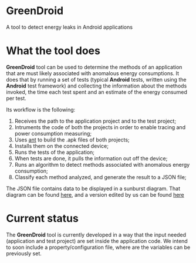 GreenDroid
==========

A tool to detect energy leaks in Android applications

# What the tool does

**GreenDroid** tool can be used to determine the methods of an application that are must likely associated with anomalous energy consumptions. It does that by running a set of tests (typical **Android** tests, written using the **Android** test framework) and collecting the information about the methods invoked, the time each test spent and an estimate of the energy consumed per test. 

Its workflow is the following:

1. Receives the path to the application project and to the test project;
2. Intruments the code of both the projects in order to enable tracing and power consumption measuring;
3. Uses [ant](http://ant.apache.org/) to build the .apk files of both projects;
4. Installs them on the connected device;
5. Runs the tests of the application;
6. When tests are done, it pulls the information out off the device;
7. Runs an algorithm to detect methods associated with anomalous energy consumption;
8. Classify each method analyzed, and generate the result to a JSON file;

The JSON file contains data to be displayed in a sunburst diagram. That diagram can be found [here](http://bl.ocks.org/mbostock/4348373), and a version edited by us can be found [here](https://github.com/MarcoCouto/GreenDroid/tree/master/auxiliar/sunburst/)

# Current status

The **GreenDroid** tool is currently developed in a way that the input needed (application and test project) are set inside the application code.
We intend to soon include a property/configuration file, where are the variables can be previously set.


